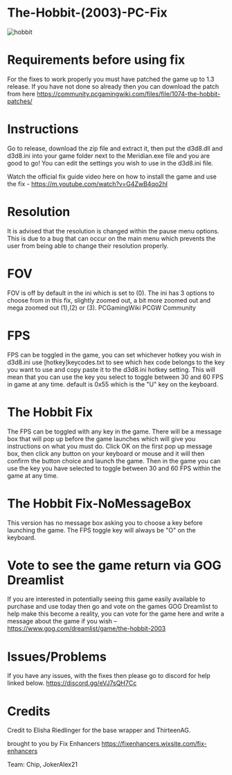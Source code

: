 # The-Hobbit-(2003)-PC-Fix

![hobbit](https://github.com/user-attachments/assets/4954b987-8698-4f82-b3e0-fa47d0170cee)

# Requirements before using fix
For the fixes to work properly you must have patched the game up to 1.3 release. If you have not done so already then you can download the patch from here https://community.pcgamingwiki.com/files/file/1074-the-hobbit-patches/ 

# Instructions
Go to release, download the zip file and extract it, then put the d3d8.dll and d3d8.ini into your game folder next to the Meridian.exe file and you are good to go! You can edit the settings you wish to use in the d3d8.ini file.

Watch the official fix guide video here on how to install the game and use the fix - https://m.youtube.com/watch?v=G4ZwB4qo2hI

# Resolution
It is advised that the resolution is changed within the pause menu options. This is due to a bug that can occur on the main menu which prevents the user from being able to change their resolution properly.

# FOV
FOV is off by default in the ini which is set to (0). The ini has 3 options to choose from in this fix, slightly zoomed out, a bit more zoomed out and mega zoomed out (1),(2) or (3).
PCGamingWiki PCGW Community

# FPS
FPS can be toggled in the game, you can set whichever hotkey you wish in d3d8.ini use [hotkey]keycodes.txt to see which hex code belongs to the key you want to use and copy paste it to the d3d8.ini hotkey setting.
This will mean that you can use the key you select to toggle between 30 and 60 FPS in game at any time. default is 0x55 which is the "U" key on the keyboard.

# The Hobbit Fix
The FPS can be toggled with any key in the game. There will be a message box that will pop up before the game launches which will give you instructions on what you must do. Click OK on the first pop up message box, then click any button on your keyboard or mouse and it will then confirm the button choice and launch the game. Then in the game you can use the key you have selected to toggle between 30 and 60 FPS within the game at any time.

# The Hobbit Fix-NoMessageBox
This version has no message box asking you to choose a key before launching the game. The FPS toggle key will always be "O" on the keyboard.

# Vote to see the game return via GOG Dreamlist
If you are interested in potentially seeing this game easily available to purchase and use today then go and vote on the games GOG Dreamlist to help make this become a reality, you can vote for the game here and write a message about the game if you wish – https://www.gog.com/dreamlist/game/the-hobbit-2003

# Issues/Problems
If you have any issues, with the fixes then please go to discord for help linked below.
https://discord.gg/eVJ7sQH7Cc

# Credits
Credit to Elisha Riedlinger for the base wrapper and ThirteenAG.

brought to you by Fix Enhancers
https://fixenhancers.wixsite.com/fix-enhancers

Team:
Chip, JokerAlex21
